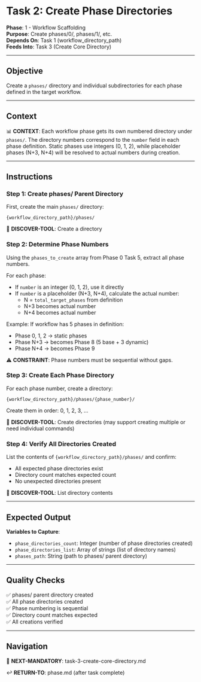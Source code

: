 # Task 2: Create Phase Directories

**Phase**: 1 - Workflow Scaffolding  
**Purpose**: Create phases/0/, phases/1/, etc.  
**Depends On**: Task 1 (workflow_directory_path)  
**Feeds Into**: Task 3 (Create Core Directory)

---

## Objective

Create a `phases/` directory and individual subdirectories for each phase defined in the target workflow.

---

## Context

📊 **CONTEXT**: Each workflow phase gets its own numbered directory under `phases/`. The directory numbers correspond to the `number` field in each phase definition. Static phases use integers (0, 1, 2), while placeholder phases (N+3, N+4) will be resolved to actual numbers during creation.

---

## Instructions

### Step 1: Create phases/ Parent Directory

First, create the main `phases/` directory:

```
{workflow_directory_path}/phases/
```

📖 **DISCOVER-TOOL**: Create a directory

### Step 2: Determine Phase Numbers

Using the `phases_to_create` array from Phase 0 Task 5, extract all phase numbers.

For each phase:
- If `number` is an integer (0, 1, 2), use it directly
- If `number` is a placeholder (N+3, N+4), calculate the actual number:
  - N = `total_target_phases` from definition
  - N+3 becomes actual number
  - N+4 becomes actual number

Example: If workflow has 5 phases in definition:
- Phase 0, 1, 2 → static phases
- Phase N+3 → becomes Phase 8 (5 base + 3 dynamic)
- Phase N+4 → becomes Phase 9

⚠️ **CONSTRAINT**: Phase numbers must be sequential without gaps.

### Step 3: Create Each Phase Directory

For each phase number, create a directory:

```
{workflow_directory_path}/phases/{phase_number}/
```

Create them in order: 0, 1, 2, 3, ...

📖 **DISCOVER-TOOL**: Create directories (may support creating multiple or need individual commands)

### Step 4: Verify All Directories Created

List the contents of `{workflow_directory_path}/phases/` and confirm:
- All expected phase directories exist
- Directory count matches expected count
- No unexpected directories present

📖 **DISCOVER-TOOL**: List directory contents

---

## Expected Output

**Variables to Capture**:
- `phase_directories_count`: Integer (number of phase directories created)
- `phase_directories_list`: Array of strings (list of directory names)
- `phases_path`: String (path to phases/ parent directory)

---

## Quality Checks

✅ phases/ parent directory created  
✅ All phase directories created  
✅ Phase numbering is sequential  
✅ Directory count matches expected  
✅ All creations verified

---

## Navigation

🎯 **NEXT-MANDATORY**: task-3-create-core-directory.md

↩️ **RETURN-TO**: phase.md (after task complete)

